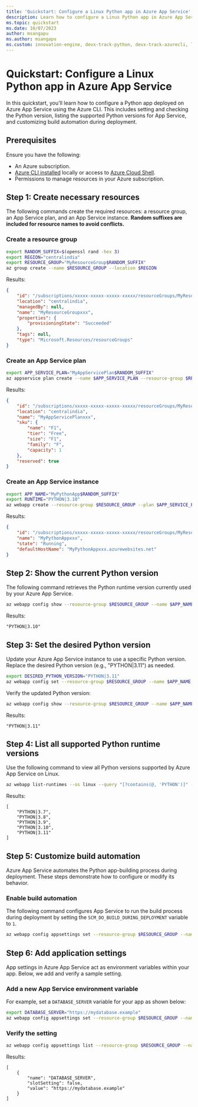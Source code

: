 ```yaml
---
title: 'Quickstart: Configure a Linux Python app in Azure App Service'
description: Learn how to configure a Linux Python app in Azure App Service, including setting Python versions and customizing build automation.
ms.topic: quickstart
ms.date: 10/07/2023
author: msangapu
ms.author: msangapu
ms.custom: innovation-engine, devx-track-python, devx-track-azurecli, linux-related-content
---
```


# Quickstart: Configure a Linux Python app in Azure App Service

In this quickstart, you'll learn how to configure a Python app deployed on Azure App Service using the Azure CLI. This includes setting and checking the Python version, listing the supported Python versions for App Service, and customizing build automation during deployment.

## Prerequisites

Ensure you have the following:

- An Azure subscription.
- [Azure CLI installed](https://learn.microsoft.com/cli/azure/install-azure-cli) locally or access to [Azure Cloud Shell](https://ms.portal.azure.com/#cloudshell/).
- Permissions to manage resources in your Azure subscription.

## Step 1: Create necessary resources

The following commands create the required resources: a resource group, an App Service plan, and an App Service instance. **Random suffixes are included for resource names to avoid conflicts.**

### Create a resource group

```bash
export RANDOM_SUFFIX=$(openssl rand -hex 3)
export REGION="centralindia"
export RESOURCE_GROUP="MyResourceGroup$RANDOM_SUFFIX"
az group create --name $RESOURCE_GROUP --location $REGION
```

Results:

<!-- expected_similarity=0.3 -->

```json
{
    "id": "/subscriptions/xxxxx-xxxxx-xxxxx-xxxxx/resourceGroups/MyResourceGroupxxx",
    "location": "centralindia",
    "managedBy": null,
    "name": "MyResourceGroupxxx",
    "properties": {
        "provisioningState": "Succeeded"
    },
    "tags": null,
    "type": "Microsoft.Resources/resourceGroups"
}
```

### Create an App Service plan

```bash
export APP_SERVICE_PLAN="MyAppServicePlan$RANDOM_SUFFIX"
az appservice plan create --name $APP_SERVICE_PLAN --resource-group $RESOURCE_GROUP --sku FREE --is-linux
```

Results:

<!-- expected_similarity=0.3 -->

```json
{
    "id": "/subscriptions/xxxxx-xxxxx-xxxxx-xxxxx/resourceGroups/MyResourceGroupxxx/providers/Microsoft.Web/serverfarms/MyAppServicePlanxxx",
    "location": "centralindia",
    "name": "MyAppServicePlanxxx",
    "sku": {
        "name": "F1",
        "tier": "Free",
        "size": "F1",
        "family": "F",
        "capacity": 1
    },
    "reserved": true
}
```

### Create an App Service instance

```bash
export APP_NAME="MyPythonApp$RANDOM_SUFFIX"
export RUNTIME="PYTHON|3.10"
az webapp create --resource-group $RESOURCE_GROUP --plan $APP_SERVICE_PLAN --name $APP_NAME --runtime $RUNTIME
```

Results:

<!-- expected_similarity=0.3 -->

```json
{
    "id": "/subscriptions/xxxxx-xxxxx-xxxxx-xxxxx/resourceGroups/MyResourceGroupxxx/providers/Microsoft.Web/sites/MyPythonAppxxx",
    "name": "MyPythonAppxxx",
    "state": "Running",
    "defaultHostName": "MyPythonAppxxx.azurewebsites.net"
}
```

## Step 2: Show the current Python version

The following command retrieves the Python runtime version currently used by your Azure App Service.

```bash
az webapp config show --resource-group $RESOURCE_GROUP --name $APP_NAME --query linuxFxVersion -o jsonc
```

Results:

<!-- expected_similarity=0.3 -->

```jsonc
"PYTHON|3.10"
```

## Step 3: Set the desired Python version

Update your Azure App Service instance to use a specific Python version. Replace the desired Python version (e.g., "PYTHON|3.11") as needed.

```bash
export DESIRED_PYTHON_VERSION="PYTHON|3.11"
az webapp config set --resource-group $RESOURCE_GROUP --name $APP_NAME --linux-fx-version $DESIRED_PYTHON_VERSION
```

Verify the updated Python version:

```bash
az webapp config show --resource-group $RESOURCE_GROUP --name $APP_NAME --query linuxFxVersion -o jsonc
```

Results:

<!-- expected_similarity=0.3 -->

```jsonc
"PYTHON|3.11"
```

## Step 4: List all supported Python runtime versions

Use the following command to view all Python versions supported by Azure App Service on Linux.

```bash
az webapp list-runtimes --os linux --query "[?contains(@, 'PYTHON')]" -o jsonc
```

Results:

<!-- expected_similarity=0.3 -->

```jsonc
[
    "PYTHON|3.7",
    "PYTHON|3.8",
    "PYTHON|3.9",
    "PYTHON|3.10",
    "PYTHON|3.11"
]
```

## Step 5: Customize build automation

Azure App Service automates the Python app-building process during deployment. These steps demonstrate how to configure or modify its behavior.

### Enable build automation

The following command configures App Service to run the build process during deployment by setting the `SCM_DO_BUILD_DURING_DEPLOYMENT` variable to `1`.

```bash
az webapp config appsettings set --resource-group $RESOURCE_GROUP --name $APP_NAME --settings SCM_DO_BUILD_DURING_DEPLOYMENT="1"
```

## Step 6: Add application settings

App settings in Azure App Service act as environment variables within your app. Below, we add and verify a sample setting.

### Add a new App Service environment variable

For example, set a `DATABASE_SERVER` variable for your app as shown below:

```bash
export DATABASE_SERVER="https://mydatabase.example"
az webapp config appsettings set --resource-group $RESOURCE_GROUP --name $APP_NAME --settings DATABASE_SERVER=$DATABASE_SERVER
```

### Verify the setting

```bash
az webapp config appsettings list --resource-group $RESOURCE_GROUP --name $APP_NAME --query "[?name=='DATABASE_SERVER']" -o jsonc
```

Results:

<!-- expected_similarity=0.3 -->

```jsonc
[
    {
        "name": "DATABASE_SERVER",
        "slotSetting": false,
        "value": "https://mydatabase.example"
    }
]
```